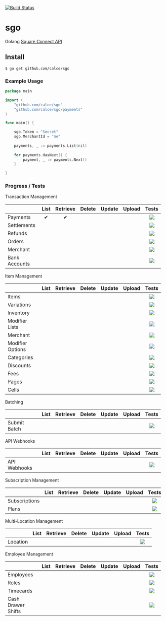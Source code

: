 [![Build Status](https://travis-ci.org/calce/sgo.svg)](https://travis-ci.org/calce/sgo)
# sgo
Golang [Square Connect API](https://connect.squareup.com)

## Install
```
$ go get github.com/calce/sgo
```

### Example Usage
```go
package main

import (
	"github.com/calce/sgo"
	"github.com/calce/sgo/payments"
)

func main() {

	sgo.Token = "Secret"
	sgo.MerchantId = "me"
	
	payments, _ := payments.List(nil)
	
	for payments.HasNext() {
		payment, _ := payments.Next()
	}

}
```
### Progress / Tests

Transaction Management

|                   | List | Retrieve | Delete | Update | Upload | Tests |
|-------------------|:----:|:--------:|:------:|:------:|:------:|:-----:|
| Payments          |  ✔   |    ✔     |        |        |        |![](http://progressed.io/bar/20)|
| Settlements       |      |          |        |        |        |![](http://progressed.io/bar/0) |
| Refunds           |      |          |        |        |        |![](http://progressed.io/bar/0)|
| Orders            |      |          |        |        |        |![](http://progressed.io/bar/0)|
| Merchant          |      |          |        |        |        |![](http://progressed.io/bar/0)|
| Bank Accounts     |      |          |        |        |        |![](http://progressed.io/bar/0)|



Item Management

|                   | List | Retrieve | Delete | Update | Upload | Tests |
|-------------------|:----:|:--------:|:------:|:------:|:------:|:-----:|
| Items             |      |          |        |        |        |![](http://progressed.io/bar/0)|
| Variations        |      |          |        |        |        |![](http://progressed.io/bar/0) |
| Inventory         |      |          |        |        |        |![](http://progressed.io/bar/0)|
| Modifier Lists    |      |          |        |        |        |![](http://progressed.io/bar/0)|
| Merchant          |      |          |        |        |        |![](http://progressed.io/bar/0)|
| Modifier Options  |      |          |        |        |        |![](http://progressed.io/bar/0)|
| Categories        |      |          |        |        |        |![](http://progressed.io/bar/0)|
| Discounts         |      |          |        |        |        |![](http://progressed.io/bar/0)|
| Fees              |      |          |        |        |        |![](http://progressed.io/bar/0)|
| Pages             |      |          |        |        |        |![](http://progressed.io/bar/0)|
| Cells             |      |          |        |        |        |![](http://progressed.io/bar/0)|

Batching

|                   | List | Retrieve | Delete | Update | Upload | Tests |
|-------------------|:----:|:--------:|:------:|:------:|:------:|:-----:|
| Submit Batch      |      |          |        |        |        |![](http://progressed.io/bar/0)|

API Webhooks

|                   | List | Retrieve | Delete | Update | Upload | Tests |
|-------------------|:----:|:--------:|:------:|:------:|:------:|:-----:|
| API Webhooks      |      |          |        |        |        |![](http://progressed.io/bar/0)|

Subscription Management

|                   | List | Retrieve | Delete | Update | Upload | Tests |
|-------------------|:----:|:--------:|:------:|:------:|:------:|:-----:|
| Subscriptions     |      |          |        |        |        |![](http://progressed.io/bar/0)|
| Plans             |      |          |        |        |        |![](http://progressed.io/bar/0)|

Multi-Location Management

|                   | List | Retrieve | Delete | Update | Upload | Tests |
|-------------------|:----:|:--------:|:------:|:------:|:------:|:-----:|
| Location          |      |          |        |        |        |![](http://progressed.io/bar/0)|

Employee Management

|                     | List | Retrieve | Delete | Update | Upload | Tests |
|---------------------|:----:|:--------:|:------:|:------:|:------:|:-----:|
| Employees           |      |          |        |        |        |![](http://progressed.io/bar/0)|
| Roles               |      |          |        |        |        |![](http://progressed.io/bar/0) |
| Timecards           |      |          |        |        |        |![](http://progressed.io/bar/0)|
| Cash Drawer Shifts  |      |          |        |        |        |![](http://progressed.io/bar/0)|
